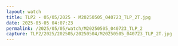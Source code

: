 ```yaml
---
layout: watch
title: TLP2 - 05/05/2025 - M20250505_040723_TLP_2T.jpg
date: 2025-05-05 04:07:23
permalink: /2025/05/05/watch/M20250505_040723_TLP_2
capture: TLP2/2025/202505/20250504/M20250505_040723_TLP_2T.jpg
---
```

